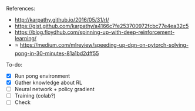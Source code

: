 References:
- http://karpathy.github.io/2016/05/31/rl/
- https://gist.github.com/karpathy/a4166c7fe253700972fcbc77e4ea32c5
- https://blog.floydhub.com/spinning-up-with-deep-reinforcement-learning/
- :star: https://medium.com/mlreview/speeding-up-dqn-on-pytorch-solving-pong-in-30-minutes-81a1bd2dff55

To-do:
- [x] Run pong environment
- [x] Gather knowledge about RL
- [ ] Neural network + policy gradient
- [ ] Training (colab?)
- [ ] Check
